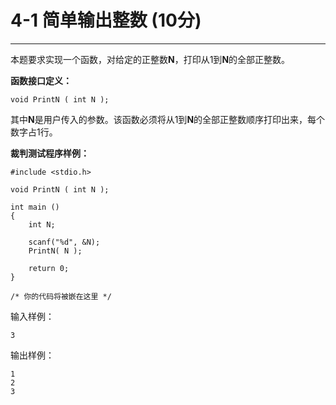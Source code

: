 # 4-1 简单输出整数   (10分)
---
本题要求实现一个函数，对给定的正整数**N**，打印从1到**N**的全部正整数。

**函数接口定义：**

`void PrintN ( int N );`

其中**N**是用户传入的参数。该函数必须将从1到**N**的全部正整数顺序打印出来，每个数字占1行。

**裁判测试程序样例：**

```
#include <stdio.h>

void PrintN ( int N );

int main ()
{
    int N;

    scanf("%d", &N);
    PrintN( N );

    return 0;
}

/* 你的代码将被嵌在这里 */
```
输入样例：

```
3
```
输出样例：

```
1
2
3
```
